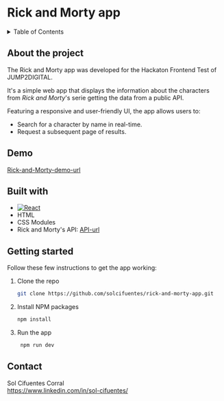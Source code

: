 # Rick and Morty app

<!-- TABLE OF CONTENTS -->
<details>
  <summary>Table of Contents</summary>
  <ol>
    <li>
      <a href="#about-the-project">About The Project</a>
      <ul>
        <li><a href="#built-with">Built With</a></li>
      </ul>
    </li>
    <li>
      <a href="#getting-started">Getting Started</a>
      <ul>
        <li><a href="#prerequisites">Prerequisites</a></li>
        <li><a href="#installation">Installation</a></li>
      </ul>
    </li> 
    <li><a href="#contact">Contact</a></li>

  </ol>
</details>

<!-- ABOUT THE PROJECT -->

## About the project

The Rick and Morty app was developed for the Hackaton Frontend Test of JUMP2DIGITAL.

It's a simple web app that displays the information about the characters from _Rick and Morty_'s serie getting the data from a public API.

Featuring a responsive and user-friendly UI, the app allows users to:

- Search for a character by name in real-time.
- Request a subsequent page of results.

<!-- DEMO -->

## Demo

[Rick-and-Morty-demo-url]

## Built with

- [![React][React.js]][React-url]
- HTML
- CSS Modules
- Rick and Morty's API: [API-url]

<!-- GETTING STARTED -->

## Getting started

Follow these few instructions to get the app working:

1. Clone the repo
   ```sh
   git clone https://github.com/solcifuentes/rick-and-morty-app.git
   ```
2. Install NPM packages
   ```sh
   npm install
   ```
3. Run the app
   ```js
    npm run dev
   ```

<!-- CONTACT -->

## Contact

Sol Cifuentes Corral <br/>
https://www.linkedin.com/in/sol-cifuentes/

<!-- MARKDOWN LINKS & IMAGES -->

[React.js]: https://img.shields.io/badge/React-20232A?style=for-the-badge&logo=react&logoColor=61DAFB
[React-url]: https://reactjs.org/
[API-url]: https://rickandmortyapi.com/
[Rick-and-Morty-demo-url]: https://sol-rick-and-morty.netlify.app/
